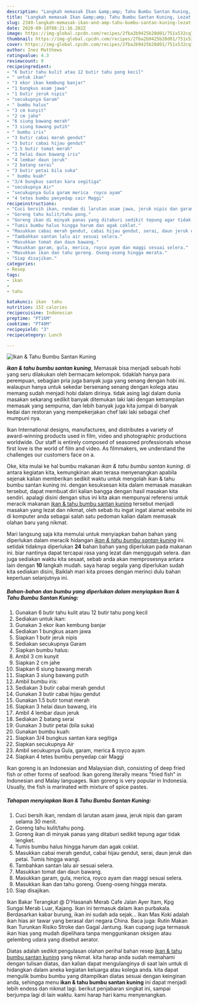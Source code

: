 ```yaml
---
description: "Langkah memasak Ikan &amp;amp; Tahu Bumbu Santan Kuning, Lezat Sekali"
title: "Langkah memasak Ikan &amp;amp; Tahu Bumbu Santan Kuning, Lezat Sekali"
slug: 2349-langkah-memasak-ikan-and-amp-tahu-bumbu-santan-kuning-lezat-sekali
date: 2020-09-18T08:21:16.202Z
image: https://img-global.cpcdn.com/recipes/2fba2b9425b20d01/751x532cq70/ikan-tahu-bumbu-santan-kuning-foto-resep-utama.jpg
thumbnail: https://img-global.cpcdn.com/recipes/2fba2b9425b20d01/751x532cq70/ikan-tahu-bumbu-santan-kuning-foto-resep-utama.jpg
cover: https://img-global.cpcdn.com/recipes/2fba2b9425b20d01/751x532cq70/ikan-tahu-bumbu-santan-kuning-foto-resep-utama.jpg
author: Inez Matthews
ratingvalue: 4.3
reviewcount: 9
recipeingredient:
- "6 butir tahu kulit atau 12 butir tahu pong kecil"
- " untuk ikan"
- "3 ekor ikan kembung banjar"
- "1 bungkus asam jawa"
- "1 butir jeruk nipis"
- "secukupnya Garam"
- " bumbu halus"
- "3 cm kunyit"
- "2 cm jahe"
- "6 siung bawang merah"
- "3 siung bawang putih"
- " bumbu iris"
- "3 butir cabai merah gendut"
- "3 butir cabai hijau gendut"
- "1.5 butir tomat merah"
- "3 helai daun bawang iris"
- "4 lembar daun jeruk"
- "2 batang serai"
- "3 butir petai bila suka"
- " bumbu kuah"
- "3/4 bungkus santan kara segitiga"
- "secukupnya Air"
- "secukupnya Gula garam merica  royco ayam"
- "4 tetes bumbu penyedap cair Maggi"
recipeinstructions:
- "Cuci bersih ikan, rendam di larutan asam jawa, jeruk nipis dan garam selama 30 menit."
- "Goreng tahu kulit/tahu pong."
- "Goreng ikan di minyak panas yang ditaburi sedikit tepung agar tidak lengket."
- "Tumis bumbu halus hingga harum dan agak coklat."
- "Masukkan cabai merah gendut, cabai hijau gendut, serai, daun jeruk dan petai. Tumis hingga wangi."
- "Tambahkan santan lalu air sesuai selera."
- "Masukkan tomat dan daun bawang."
- "Masukkan garam, gula, merica, royco ayam dan maggi sesuai selera."
- "Masukkan ikan dan tahu goreng. Oseng-oseng hingga merata."
- "Siap disajikan."
categories:
- Resep
tags:
- ikan
- 
- tahu

katakunci: ikan  tahu 
nutrition: 153 calories
recipecuisine: Indonesian
preptime: "PT16M"
cooktime: "PT40M"
recipeyield: "3"
recipecategory: Lunch

---
```



![Ikan &amp; Tahu Bumbu Santan Kuning](https://img-global.cpcdn.com/recipes/2fba2b9425b20d01/751x532cq70/ikan-tahu-bumbu-santan-kuning-foto-resep-utama.jpg)

<b><i>ikan &amp; tahu bumbu santan kuning</i></b>, Memasak bisa menjadi sebuah hobi yang seru dilakukan oleh bermacam kelompok. tidaklah hanya para perempuan, sebagian pria juga banyak juga yang senang dengan hobi ini. walaupun hanya untuk sekedar bersenang senang dengan kolega atau memang sudah menjadi hobi dalam dirinya. tidak asing lagi dalam dunia masakan sekarang sedikit banyak ditemukan laki laki dengan ketrampilan memasak yang sempurna, dan lebih banyak juga kita jumpai di banyak kedai dan restoran yang mempekerjakan chef laki laki sebagai chef mumpuni nya.

Ikan International designs, manufactures, and distributes a variety of award-winning products used in film, video and photographic productions worldwide. Our staff is entirely composed of seasoned professionals whose first love is the world of film and video. As filmmakers, we understand the challenges our customers face on a.

Oke, kita mulai ke hal bumbu makanan <i>ikan &amp; tahu bumbu santan kuning</i>. di antara kegiatan kita, kemungkinan akan terasa menyenangkan apabila sejenak kalian memberikan sedikit waktu untuk mengolah ikan &amp; tahu bumbu santan kuning ini. dengan kesuksesan kita dalam memasak masakan tersebut, dapat membuat diri kalian bangga dengan hasil masakan kita sendiri. apalagi disini dengan situs ini kita akan mempunyai referensi untuk meracik makanan <u>ikan &amp; tahu bumbu santan kuning</u> tersebut menjadi masakan yang lezat dan nikmat, oleh sebab itu ingat ingat alamat website ini di komputer anda sebagai salah satu pedoman kalian dalam memasak olahan baru yang nikmat.


Mari langsung saja kita memulai untuk menyiapkan bahan bahan yang diperlukan dalam meracik hidangan <u><i>ikan &amp; tahu bumbu santan kuning</i></u> ini. setidak tidaknya diperlukan <b>24</b> bahan bahan yang diperlukan pada makanan ini. biar nantinya dapat tercapai rasa yang lezat dan menggugah selera. dan juga sediakan waktu kita sesaat, sebab anda akan memprosesnya antara lain dengan <b>10</b> langkah mudah. saya harap segala yang diperlukan sudah kita sediakan disini, Baiklah mari kita proses dengan merinci dulu bahan keperluan selanjutnya ini.

<!--inarticleads1-->

##### Bahan-bahan dan bumbu yang diperlukan dalam menyiapkan Ikan &amp; Tahu Bumbu Santan Kuning:

1. Gunakan 6 butir tahu kulit atau 12 butir tahu pong kecil
1. Sediakan  untuk ikan:
1. Gunakan 3 ekor ikan kembung banjar
1. Sediakan 1 bungkus asam jawa
1. Siapkan 1 butir jeruk nipis
1. Sediakan secukupnya Garam
1. Siapkan  bumbu halus:
1. Ambil 3 cm kunyit
1. Siapkan 2 cm jahe
1. Siapkan 6 siung bawang merah
1. Siapkan 3 siung bawang putih
1. Ambil  bumbu iris:
1. Sediakan 3 butir cabai merah gendut
1. Gunakan 3 butir cabai hijau gendut
1. Gunakan 1.5 butir tomat merah
1. Siapkan 3 helai daun bawang, iris
1. Ambil 4 lembar daun jeruk
1. Sediakan 2 batang serai
1. Gunakan 3 butir petai (bila suka)
1. Gunakan  bumbu kuah:
1. Siapkan 3/4 bungkus santan kara segitiga
1. Siapkan secukupnya Air
1. Ambil secukupnya Gula, garam, merica &amp; royco ayam
1. Siapkan 4 tetes bumbu penyedap cair Maggi


Ikan goreng is an Indonesian and Malaysian dish, consisting of deep fried fish or other forms of seafood. Ikan goreng literally means &#34;fried fish&#34; in Indonesian and Malay languages. Ikan goreng is very popular in Indonesia. Usually, the fish is marinated with mixture of spice pastes. 

<!--inarticleads2-->

##### Tahapan menyiapkan Ikan &amp; Tahu Bumbu Santan Kuning:

1. Cuci bersih ikan, rendam di larutan asam jawa, jeruk nipis dan garam selama 30 menit.
1. Goreng tahu kulit/tahu pong.
1. Goreng ikan di minyak panas yang ditaburi sedikit tepung agar tidak lengket.
1. Tumis bumbu halus hingga harum dan agak coklat.
1. Masukkan cabai merah gendut, cabai hijau gendut, serai, daun jeruk dan petai. Tumis hingga wangi.
1. Tambahkan santan lalu air sesuai selera.
1. Masukkan tomat dan daun bawang.
1. Masukkan garam, gula, merica, royco ayam dan maggi sesuai selera.
1. Masukkan ikan dan tahu goreng. Oseng-oseng hingga merata.
1. Siap disajikan.


Ikan Bakar Terangkat @ D&#39;Hasanah Merab Cafe Jalan Ayer Itam, Kpg Sungai Merab Luar, Kajang. Ikan ini termasuk dalam ikan purbakala. Berdasarkan kabar burung, ikan ini sudah ada sejak… Ikan Mas Koki adalah ikan hias air tawar yang berasal dari negara China. Baca juga: Rutin Makan Ikan Turunkan Risiko Stroke dan Gagal Jantung. Ikan cupang juga termasuk ikan hias yang mudah dipelihara tanpa menggunkanan oksigen atau gelembng udara yang disebut aerator. 

Diatas adalah sedikit pengulasan olahan perihal bahan resep <u>ikan &amp; tahu bumbu santan kuning</u> yang nikmat. kita harap anda sudah memahami dengan tulisan diatas, dan kalian dapat mengulanginya di saat lain untuk di hidangkan dalam aneka kegiatan keluarga atau kolega anda. kita dapat mengulik bumbu bumbu yang ditampilkan diatas sesuai dengan keinginan anda, sehingga menu <b>ikan &amp; tahu bumbu santan kuning</b> ini dapat menjadi lebih endess dan nikmat lagi. berikut penjabaran singkat ini, sampai berjumpa lagi di lain waktu. kami harap hari kamu menyenangkan.
